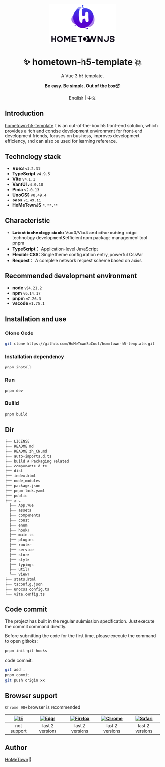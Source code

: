 <p align="center">
  <img width="220px" src="https://github.com/HoMeTownJS/site/blob/main/public/images/logo-vertical.png?raw=true" />
</p>
<h1 align="center">✨ hometown-h5-template 💥</h1>
<p align="center">A Vue 3 h5 template.</p>
<p align="center"><b>Be easy. Be simple. Out of the box📦</b></p>
<p align="center">English | <a href="README.zh_CN.md">中文</a></p>

## Introduction

[hometown-h5-template](https://github.com/HoMeTownSoCool/hometown-h5-template) It is an out-of-the-box h5 front-end solution, which provides a rich and concise development environment for front-end development friends, focuses on business, improves development efficiency, and can also be used for learning reference.

## Technology stack

- **Vue3** `v3.2.31`
- **TypeScript** `v4.9.5`
- **Vite** `v4.1.1`
- **VantUI** `v4.0.10`
- **Pinia** `v2.0.13`
- **UnoCSS** `v0.49.4`
- **sass** `v1.49.11`
- **HoMeTownJS** `*.**.**`

## Characteristic

- **Latest technology stack:** Vue3/Vite4 and other cutting-edge technology development&efficient npm package management tool pnpm
- **TypeScript：** Application-level JavaScript
- **Flexible CSS:** Single theme configuration entry, powerful CssVar
- **Request：** A complete network request scheme based on axios

## Recommended development environment

- **node** `v14.21.2`
- **npm** `v6.14.17`
- **pnpm** `v7.26.3`
- **vscode** `v1.75.1`

## Installation and use

### Clone Code

```bash
git clone https://github.com/HoMeTownSoCool/hometown-h5-template.git
```

### Installation dependency

```bash
pnpm install
```

### Run

```bash
pnpm dev
```

### Bulild

```bash
pnpm build
```

## Dir

```text
├── LICENSE
├── README.md
├── README.zh_CN.md
├── auto-imports.d.ts 
├── build # Packaging related
├── components.d.ts 
├── dist 
├── index.html
├── node_modules
├── package.json
├── pnpm-lock.yaml
├── public 
├── src
  ├── App.vue
  ├── assets 
  ├── components 
  ├── const
  ├── enum 
  ├── hooks 
  ├── main.ts 
  ├── plugins
  ├── router 
  ├── service 
  ├── store 
  ├── style 
  ├── typings
  ├── utils
  └── views 
├── stats.html
├── tsconfig.json 
├── unocss.config.ts 
└── vite.config.ts 
```

## Code commit

The project has built in the regular submission specification. Just execute the commit command directly.

Before submitting the code for the first time, please execute the command to open githoks:

```bash
pnpm init-git-hooks
```

code commit:

```bash
git add .
pnpm commit
git push origin xx
```

## Browser support

`Chrome 90+` browser is recommended

| [<img src="https://raw.githubusercontent.com/alrra/browser-logos/master/src/archive/internet-explorer_9-11/internet-explorer_9-11_48x48.png" alt="IE" width="24px" height="24px"  />](http://godban.github.io/browsers-support-badges/) | [<img src="https://raw.githubusercontent.com/alrra/browser-logos/master/src/edge/edge_48x48.png" alt=" Edge" width="24px" height="24px" />](http://godban.github.io/browsers-support-badges/) | [<img src="https://raw.githubusercontent.com/alrra/browser-logos/master/src/firefox/firefox_48x48.png" alt="Firefox" width="24px" height="24px" />](http://godban.github.io/browsers-support-badges/) | [<img src="https://raw.githubusercontent.com/alrra/browser-logos/master/src/chrome/chrome_48x48.png" alt="Chrome" width="24px" height="24px" />](http://godban.github.io/browsers-support-badges/) | [<img src="https://raw.githubusercontent.com/alrra/browser-logos/master/src/safari/safari_48x48.png" alt="Safari" width="24px" height="24px" />](http://godban.github.io/browsers-support-badges/) |
| :-------------------------------------------------------------------------------------------------------------------------------------------------------------------------------------------------------------------------------------: | :-------------------------------------------------------------------------------------------------------------------------------------------------------------------------------------------: | :---------------------------------------------------------------------------------------------------------------------------------------------------------------------------------------------------: | :------------------------------------------------------------------------------------------------------------------------------------------------------------------------------------------------: | :------------------------------------------------------------------------------------------------------------------------------------------------------------------------------------------------: |
|                                                                                                               not support                                                                                                               |                                                                                        last 2 versions                                                                                        |                                                                                            last 2 versions                                                                                            |                                                                                          last 2 versions                                                                                           |                                                                                          last 2 versions                                                                                           |

## Author

[HoMeTown](https://juejin.cn/user/4116184668057390) 🙊
